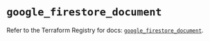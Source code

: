 # `google_firestore_document`

Refer to the Terraform Registry for docs: [`google_firestore_document`](https://registry.terraform.io/providers/hashicorp/google/6.33.0/docs/resources/firestore_document).
